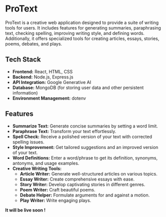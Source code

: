 # ProText

ProText is a creative web application designed to provide a suite of writing tools for users. It includes features for generating summaries, paraphrasing text, checking spelling, improving writing style, and defining words. Additionally, it offers specialized tools for creating articles, essays, stories, poems, debates, and plays.

## Tech Stack

- **Frontend:** React, HTML, CSS
- **Backend:** Node.js, Express.js
- **API Integration:** Google Generative AI
- **Database:** MongoDB (for storing user data and other persistent information)
- **Environment Management:** dotenv

## Features

- **Summarize Text:** Generate concise summaries by setting a word limit.
- **Paraphrase Text:** Transform your text effortlessly.
- **Spell Check:** Receive a polished version of your text with corrected spelling issues.
- **Style Improvement:** Get tailored suggestions and an improved version of your text.
- **Word Definitions:** Enter a word/phrase to get its definition, synonyms, antonyms, and usage examples.
- **Creative Writing Tools:**
  - **Article Writer:** Generate well-structured articles on various topics.
  - **Essay Writer:** Create comprehensive essays with ease.
  - **Story Writer:** Develop captivating stories in different genres.
  - **Poem Writer:** Craft beautiful poems.
  - **Debate Helper:** Formulate arguments for and against a motion.
  - **Play Writer:** Write engaging plays.

**It will be live soon !**
